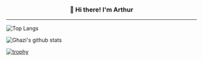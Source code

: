 <h3 align="center">👋 Hi there! I'm Arthur</h3>

---

![Top Langs](https://github-readme-stats.vercel.app/api/top-langs/?username=artu43&layout=compact&theme=dark&hide_border=true)

![Ghazi's github stats](https://github-readme-stats.vercel.app/api?username=artu43&show_icons=true&hide_border=true&theme=dark&hide=contribs)

[![trophy](https://github-profile-trophy.vercel.app/?username=artu43)](https://github.com/gkhan205/github-profile-trophy)
